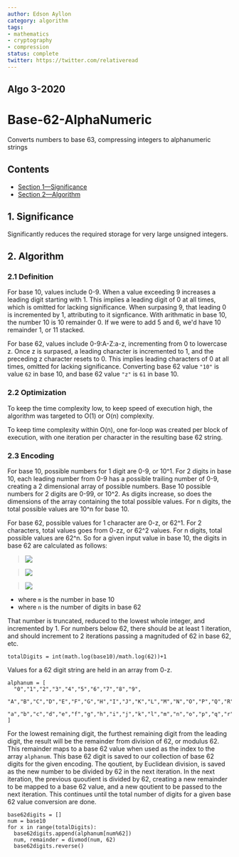 ```yaml
---
author: Edson Ayllon
category: algorithm
tags: 
- mathematics
- cryptography
- compression
status: complete
twitter: https://twitter.com/relativeread
---
```


## Algo 3-2020

# Base-62-AlphaNumeric

Converts numbers to base 63, compressing integers to alphanumeric strings

## Contents

- [Section 1—Significance](#1-significance)
- [Section 2—Algorithm](#2-algorithm)

## 1. Significance

Significantly reduces the required storage for very large unsigned integers.

## 2. Algorithm

### 2.1 Definition

For base 10, values include 0-9. When a value exceeding 9 increases a leading digit starting with 1. This implies a leading digit of 0 at all times, which is omitted for lacking significance. When surpasing 9, that leading 0 is incremented by 1, attributing to it signficance. With arithmatic in base 10, the number 10 is 10 remainder 0. If we were to add 5 and 6, we'd have 10 remainder 1, or 11 stacked.

For base 62, values include 0-9:A-Z:a-z, incrementing from 0 to lowercase z. Once z is surpased, a leading character is incremented to 1, and the preceding z character resets to 0. This implies leading characters of 0 at all times, omitted for lacking significance. Converting base 62 value `"10"` is value `62` in base 10, and base 62 value `"z"` is `61` in base 10. 

### 2.2 Optimization

To keep the time complexity low, to keep speed of execution high, the algorithm was targeted to O(1) or O(n) complexity. 

To keep time complexity within O(n), one for-loop was created per block of execution, with one iteration per character in the resulting base 62 string. 

### 2.3 Encoding

For base 10, possible numbers for 1 digit are 0-9, or 10^1. For 2 digits in base 10, each leading number from 0-9 has a possible trailing number of 0-9, creating a 2 dimensional array of possible numbers. Base 10 possible numbers for 2 digits are 0-99, or 10^2. As digits increase, so does the dimensions of the array containing the total possible values. For n digits, the total possible values are 10^n for base 10. 

For base 62, possible values for 1 character are 0-z, or 62^1. For 2 characters, total values goes from 0-zz, or 62^2 values. For n digits, total possible values are 62^n. So for a given input value in base 10, the digits in base 62 are calculated as follows:

> ![](https://latex2image.joeraut.com/output/img-75e0ba78e2e22ac2.png)

> ![](https://latex2image.joeraut.com/output/img-14e648b0e17eb6d4.png)

> ![](https://latex2image.joeraut.com/output/img-4fdc95749f970741.png)

- where `m` is the number in base 10
- where `n` is the number of digits in base 62

That number is truncated, reduced to the lowest whole integer, and incremented by 1. For numbers below 62, there should be at least 1 iteration, and should increment to 2 iterations passing a magnituded of 62 in base 62, etc. 

```
totalDigits = int(math.log(base10)/math.log(62))+1
```

Values for a 62 digit string are held in an array from 0-z.

```
alphanum = [
  "0","1","2","3","4","5","6","7","8","9",
  "A","B","C","D","E","F","G","H","I","J","K","L","M","N","O","P","Q","R","S","T","U","V","W","X","Y","Z",
  "a","b","c","d","e","f","g","h","i","j","k","l","m","n","o","p","q","r","s","t","u","v","w","x","y","z"
]
```

For the lowest remaining digit, the furthest remaining digit from the leading digit, the result will be the remainder from division of 62, or modulus 62. This remainder maps to a base 62 value when used as the index to the array `alphanum`. This base 62 digit is saved to our collection of base 62 digits for the given encoding. The qoutient, by Euclidean division, is saved as the new number to be divided by 62 in the next iteration. In the next iteration, the previous quoutient is divided by 62, creating a new remainder to be mapped to a base 62 value, and a new qoutient to be passed to the next iteration. This continues until the total number of digits for a given base 62 value conversion are done.

```
base62digits = []
num = base10
for x in range(totalDigits):
  base62digits.append(alphanum[num%62])
  num, remainder = divmod(num, 62)
  base62digits.reverse()
```
